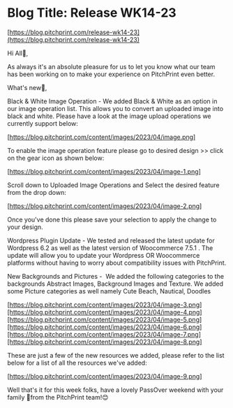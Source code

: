 # **Blog Title**: Release WK14-23

[https://blog.pitchprint.com/release-wk14-23](https://blog.pitchprint.com/release-wk14-23)

Hi All👋,

As always it's an absolute pleasure for us to let you know what our team has been working on to make your experience on PitchPrint even
better.

What's new🚀,

Black & White Image Operation - We added Black & White as an option in our image operation list. This allows you to convert an uploaded
image into black and white. Please have a look at the image upload operations we currently support below:

[https://blog.pitchprint.com/content/images/2023/04/image.png]

To enable the image operation feature please go to desired design >> click on the gear icon as shown below:

[https://blog.pitchprint.com/content/images/2023/04/image-1.png]

Scroll down to Uploaded Image Operations and Select the desired feature from the drop down:

[https://blog.pitchprint.com/content/images/2023/04/image-2.png]

Once you've done this please save your selection to apply the change to your design.

Wordpress Plugin Update - We tested and released the latest update for Wordpress 6.2 as well as the latest version of Woocommerce 7.5.1 .
The update will allow you to update your Wordpress OR Woocommerce platforms without having to worry about compatibility issues with
PitchPrint.

New Backgrounds and Pictures -  We added the following categories to the backgrounds Abstract Images, Background Images and Texture. We
added some Picture categories as well namely Cute Beach, Nautical, Doodles

[https://blog.pitchprint.com/content/images/2023/04/image-3.png][https://blog.pitchprint.com/content/images/2023/04/image-4.png][https://blog.pitchprint.com/content/images/2023/04/image-5.png][https://blog.pitchprint.com/content/images/2023/04/image-6.png][https://blog.pitchprint.com/content/images/2023/04/image-7.png][https://blog.pitchprint.com/content/images/2023/04/image-8.png]

These are just a few of the new resources we added, please refer to the list below for a list of all the resources we've added:

[https://blog.pitchprint.com/content/images/2023/04/image-9.png]

Well that's it for this week folks, have a lovely PassOver weekend with your family 🙂from the PitchPrint team!😊

